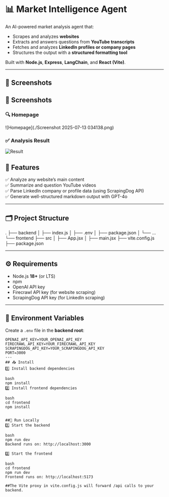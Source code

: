 # 📊 Market Intelligence Agent

An AI-powered market analysis agent that:
- Scrapes and analyzes **websites**
- Extracts and answers questions from **YouTube transcripts**
- Fetches and analyzes **LinkedIn profiles or company pages**
- Structures the output with a **structured formatting tool**

Built with **Node.js**, **Express**, **LangChain**, and **React (Vite)**.

---
## 📸 Screenshots

## 📸 Screenshots

### 🔍 Homepage
![Homepage](./Screenshot 2025-07-13 034138.png)

### ✅ Analysis Result
![Result](./screenshots/screenshot-result.png)




## 🚀 Features

✅ Analyze any website’s main content  
✅ Summarize and question YouTube videos  
✅ Parse LinkedIn company or profile data (using ScrapingDog API)  
✅ Generate well-structured markdown output with GPT-4o

---

## 🗂️ Project Structure

.
├── backend
│ ├── index.js
│ ├── .env
│ ├── package.json
│ └── ...
└── frontend
├── src
│ ├── App.jsx
│ ├── main.jsx
├── vite.config.js
├── package.json

---

## ⚙️ Requirements

- Node.js **18+** (or LTS)
- npm
- OpenAI API key
- Firecrawl API key (for website scraping)
- ScrapingDog API key (for LinkedIn scraping)

---

## 📄 Environment Variables

Create a `.env` file in the **backend root**:
```env
OPENAI_API_KEY=YOUR_OPENAI_API_KEY
FIRECRAWL_API_KEY=YOUR_FIRECRAWL_API_KEY
SCRAPINGDOG_API_KEY=YOUR_SCRAPINGDOG_API_KEY
PORT=3000
---
## 📥 Install
1️⃣ Install backend dependencies

bash
npm install
2️⃣ Install frontend dependencies

bash
cd frontend
npm install


##🏃 Run Locally
1️⃣ Start the backend

bash
npm run dev
Backend runs on: http://localhost:3000

2️⃣ Start the frontend

bash
cd frontend
npm run dev
Frontend runs on: http://localhost:5173

##The Vite proxy in vite.config.js will forward /api calls to your backend.

